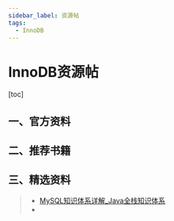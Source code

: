 ```yaml
---
sidebar_label: 资源帖
tags:
  - InnoDB
---
```


# InnoDB资源帖

[toc]

## 一、官方资料

## 二、推荐书籍

## 三、精选资料

> * [MySQL知识体系详解_Java全栈知识体系](https://pdai.tech/md/db/sql-mysql/sql-mysql-overview.html)
> *
